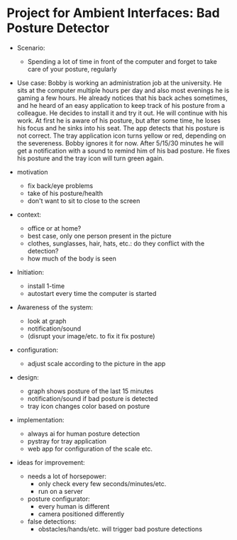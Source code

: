 # Project for Ambient Interfaces: Bad Posture Detector

- Scenario:
	- Spending a lot of time in front of the computer and forget to take care of your posture, regularly

- Use case:
	Bobby is working an administration job at the university. He sits at the computer multiple hours per day and also most evenings he is gaming a few hours. He already notices that his back aches sometimes, and he heard of an easy application to keep track of his posture from a colleague. He decides to install it and try it out.
	He will continue with his work. At first he is aware of his posture, but after some time, he loses his focus and he sinks into his seat. The app detects that his posture is not correct. The tray application icon turns yellow or red, depending on the severeness. Bobby ignores it for now. After 5/15/30 minutes he will get a notification with a sound to remind him of his bad posture. He fixes his posture and the tray icon will turn green again.

- motivation
	- fix back/eye problems
	- take of his posture/health
	- don't want to sit to close to the screen

- context:
	- office or at home?
	- best case, only one person present in the picture
	- clothes, sunglasses, hair, hats, etc.: do they conflict with the detection?
	- how much of the body is seen

- Initiation:
    - install 1-time
    - autostart every time the computer is started
- Awareness of the system:
    - look at graph
    - notification/sound
    - (disrupt your image/etc. to fix it fix posture)
- configuration:
    - adjust scale according to the picture in the app

- design:
	- graph shows posture of the last 15 minutes
	- notification/sound if bad posture is detected
	- tray icon changes color based on posture

- implementation:
    - always ai for human posture detection
    - pystray for tray application
    - web app for configuration of the scale etc.

- ideas for improvement:
    - needs a lot of horsepower:
        - only check every few seconds/minutes/etc.
        - run on a server
    - posture configurator:
        - every human is different
        - camera positioned differently
    - false detections:
        - obstacles/hands/etc. will trigger bad posture detections
